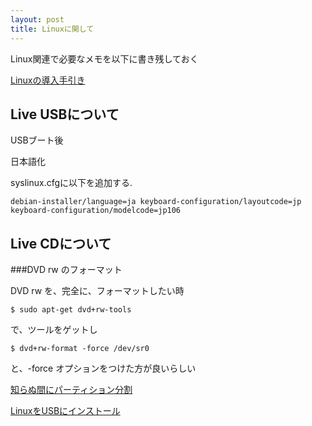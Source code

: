 ```yaml
---
layout: post
title: Linuxに関して
---
```


Linux関連で必要なメモを以下に書き残しておく

[Linuxの導入手引き](http://kumasan1949.zouri.jp/kumasan.html)

## Live USBについて

USBブート後

日本語化

syslinux.cfgに以下を追加する.

```
debian-installer/language=ja keyboard-configuration/layoutcode=jp keyboard-configuration/modelcode=jp106
```

## Live CDについて

###DVD rw のフォーマット

DVD rw を、完全に、フォーマットしたい時

```
$ sudo apt-get dvd+rw-tools
```

で、ツールをゲットし

```
$ dvd+rw-format -force /dev/sr0
```

と、-force オプションをつけた方が良いらしい


[知らぬ間にパーティション分割](http://blog.goo.ne.jp/hiros-pc/e/6e761e61a4a6405c228833b3acf60765)

[LinuxをUSBにインストール](http://no-windows.blog.jp/archives/4304924.html)

